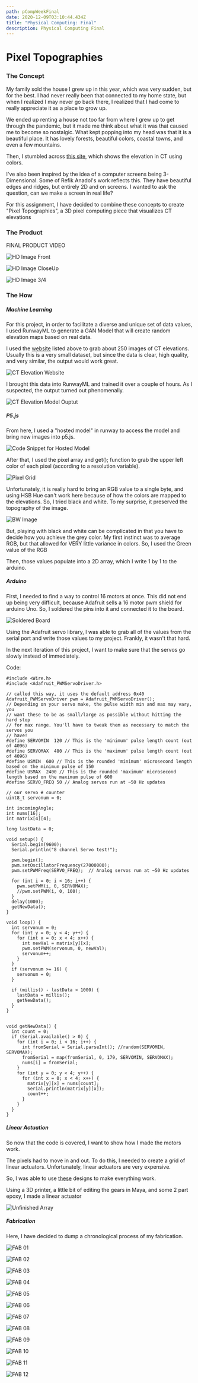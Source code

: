 ```yaml
---
path: pCompWeekFinal
date: 2020-12-09T03:10:44.434Z
title: "Physical Computing: Final"
description: Physical Computing Final
---
```

# Pixel Topographies

### The Concept
My family sold the house I grew up in this year, which was very sudden, but for the best. I had never really been that connected to my home state, but when I realized I may never go back there, I realized that I had come to really appreciate it as a place to grow up.

We ended up renting a house not too far from where I grew up to get through the pandemic, but it made me think about what it was that caused me to become so nostalgic. What kept popping into my head was that it is a beautiful place. It has lovely forests, beautiful colors, coastal towns, and even a few mountains.

Then, I stumbled across [this site](https://cteco.uconn.edu/viewers/ctelevation/), which shows the elevation in CT using colors.

I've also been inspired by the idea of a computer screens being 3-Dimensional. Some of Refik Anadol's work reflects this. They have beautiful edges and ridges, but entirely 2D and on screens. I wanted to ask the question, can we make a screen in real life?

For this assignment, I have decided to combine these concepts to create "Pixel Topographies", a 3D pixel computing piece that visualizes CT elevations

### The Product

FINAL PRODUCT VIDEO

![HD Image Front](/../assets/pComp/final/hd/HD_Front.png)

![HD Image CloseUp](/../assets/pComp/final/hd/HD_CU.png)

![HD Image 3/4](/../assets/pComp/final/hd/HD_3_4.png)

### The How

##### Machine Learning

For this project, in order to facilitate a diverse and unique set of data values, I used RunwayML to generate a GAN Model that will create random elevation maps based on real data.

I used the [website](https://cteco.uconn.edu/viewers/ctelevation/) listed above to grab about 250 images of CT elevations. Usually this is a very small dataset, but since the data is clear, high quality, and very similar, the output would work great.

![CT Elevation Website](/../assets/pComp/final/ml/map.png)

I brought this data into RunwayML and trained it over a couple of hours. As I suspected, the output turned out phenomenally.

![CT Elevation Model Ouptut](/../assets/pComp/final/ml/train.png)

##### P5.js

From here, I used a "hosted model" in runway to access the model and bring new images into p5.js.

![Code Snippet for Hosted Model](/../assets/pComp/final/p5/codeSnip.png)

After that, I used the pixel array and get(); function to grab the upper left color of each pixel (according to a resolution variable). 

![Pixel Grid](/../assets/pComp/final/p5/pixelGrid.png)

Unfortunately, it is really hard to bring an RGB value to a single byte, and using HSB Hue can't work here because of how the colors are mapped to the elevations. So, I tried black and white. To my surprise, it preserved the topography of the image.

![BW Image](/../assets/pComp/final/p5/BW.png)

But, playing with black and white can be complicated in that you have to decide how you achieve the grey color. My first instinct was to average RGB, but that allowed for VERY little variance in colors. So, I used the Green value of the RGB

Then, those values populate into a 2D array, which I write 1 by 1 to the arduino.

##### Arduino

First, I needed to find a way to control 16 motors at once. This did not end up being very difficult, because Adafruit sells a 16 motor pwm shield for arduino Uno. So, I soldered the pins into it and connected it to the board.

![Soldered Board](/../assets/pComp/final/arduino/solder.png)

Using the Adafruit servo library, I was able to grab all of the values from the serial port and write those values to my project. Frankly, it wasn't that hard.

In the next iteration of this project, I want to make sure that the servos go slowly instead of immediately.

Code:

```
#include <Wire.h>
#include <Adafruit_PWMServoDriver.h>

// called this way, it uses the default address 0x40
Adafruit_PWMServoDriver pwm = Adafruit_PWMServoDriver();
// Depending on your servo make, the pulse width min and max may vary, you
// want these to be as small/large as possible without hitting the hard stop
// for max range. You'll have to tweak them as necessary to match the servos you
// have!
#define SERVOMIN  120 // This is the 'minimum' pulse length count (out of 4096)
#define SERVOMAX  480 // This is the 'maximum' pulse length count (out of 4096)
#define USMIN  600 // This is the rounded 'minimum' microsecond length based on the minimum pulse of 150
#define USMAX  2400 // This is the rounded 'maximum' microsecond length based on the maximum pulse of 600
#define SERVO_FREQ 50 // Analog servos run at ~50 Hz updates

// our servo # counter
uint8_t servonum = 0;

int incomingAngle;
int nums[16];
int matrix[4][4];

long lastData = 0;

void setup() {
  Serial.begin(9600);
  Serial.println("8 channel Servo test!");

  pwm.begin();
  pwm.setOscillatorFrequency(27000000);
  pwm.setPWMFreq(SERVO_FREQ);  // Analog servos run at ~50 Hz updates

  for (int i = 0; i < 16; i++) {
    pwm.setPWM(i, 0, SERVOMAX);
    //pwm.setPWM(i, 0, 100);
  }
  delay(1000);
  getNewData();
}

void loop() {
  int servonum = 0;
  for (int y = 0; y < 4; y++) {
    for (int x = 0; x < 4; x++) {
      int newVal = matrix[y][x];
      pwm.setPWM(servonum, 0, newVal);
      servonum++;
    }
  }
  if (servonum >= 16) {
    servonum = 0;
  }

  if (millis() - lastData > 1000) {
    lastData = millis();
    getNewData();
  }
}


void getNewData() {
  int count = 0;
  if (Serial.available() > 0) {
    for (int i = 0; i < 16; i++) {
      int fromSerial = Serial.parseInt(); //random(SERVOMIN, SERVOMAX);
      fromSerial = map(fromSerial, 0, 179, SERVOMIN, SERVOMAX);
      nums[i] = fromSerial;
    }
    for (int y = 0; y < 4; y++) {
      for (int x = 0; x < 4; x++) {
        matrix[y][x] = nums[count];
        Serial.println(matrix[y][x]);
        count++;
      }
    }
  }
}
```

##### Linear Actuation

So now that the code is covered, I want to show how I made the motors work. 

The pixels had to move in and out. To do this, I needed to create a grid of linear actuators. Unfortunately, linear actuators are very expensive. 

So, I was able to use [these](https://www.youtube.com/watch?v=2vAoOYF3m8U&t=87s&ab_channel=PotentPrintables) designs to make everything work.

Using a 3D printer, a little bit of editing the gears in Maya, and some 2 part epoxy, I made a linear actuator

![Unfinished Array](/../assets/pComp/final/fab/pegs.png)

##### Fabrication

Here, I have decided to dump a chronological process of my fabrication.

![FAB 01](/../assets/pComp/final/fab/01.png)

![FAB 02](/../assets/pComp/final/fab/02.png)

![FAB 03](/../assets/pComp/final/fab/03.png)

![FAB 04](/../assets/pComp/final/fab/04.png)

![FAB 05](/../assets/pComp/final/fab/05.png)

![FAB 06](/../assets/pComp/final/fab/06.png)

![FAB 07](/../assets/pComp/final/fab/07.png)

![FAB 08](/../assets/pComp/final/fab/08.png)

![FAB 09](/../assets/pComp/final/fab/09.png)

![FAB 10](/../assets/pComp/final/fab/10.png)

![FAB 11](/../assets/pComp/final/fab/11.png)

![FAB 12](/../assets/pComp/final/fab/12.png)

